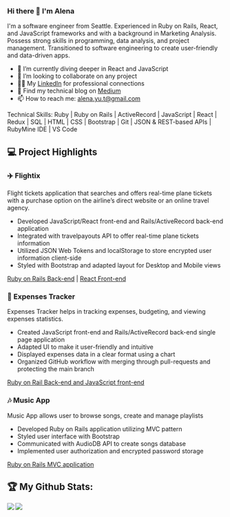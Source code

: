 ### Hi there 👋 I'm Alena

I'm a software engineer from Seattle. Experienced in Ruby on Rails, React, and JavaScript frameworks and with a background in Marketing Analysis. Possess strong skills in programming, data analysis, and project management. Transitioned to software engineering to create user-friendly and data-driven apps.

- 🌱 I’m currently diving deeper in React and JavaScript
- 👯 I’m looking to collaborate on any project
- 👩‍💻 My [LinkedIn](https://www.linkedin.com/in/alenatrushnikova/) for professional connections  
- 📝 Find my technical blog on [Medium](https://alenatrushnikova.medium.com/)
- 📫 How to reach me: alena.yu.t@gmail.com

Technical Skills: Ruby | Ruby on Rails | ActiveRecord | JavaScript | React | Redux | SQL | HTML | CSS | Bootstrap | Git | JSON & REST-based APIs | RubyMine IDE | VS Code

## 💻 Project Highlights 

### ✈️ Flightix
Flight tickets application that searches and offers real-time plane tickets with a purchase option on the airline’s direct website or an online travel agency.
- Developed JavaScript/React front-end and Rails/ActiveRecord back-end application
- Integrated with travelpayouts API to offer real-time plane tickets information
- Utilized JSON Web Tokens and localStorage to store encrypted user information client-side
- Styled with Bootstrap and adapted layout for Desktop and Mobile views

[Ruby on Rails Back-end](https://github.com/AlenaTrushnikova/flightix-backend) | [React Front-end](https://github.com/AlenaTrushnikova/flightix-frontend)

### 💸 Expenses Tracker
Expenses Tracker helps in tracking expenses, budgeting, and viewing expenses statistics.
- Created JavaScript front-end and Rails/ActiveRecord back-end single page application
- Adapted UI to make it user-friendly and intuitive
- Displayed expenses data in a clear format using a chart
- Organized GitHub workflow with merging through pull-requests and protecting the main branch

[Ruby on Rail Back-end and JavaScript front-end](https://github.com/AlenaTrushnikova/Expenses_Tracker)

### 🎶 Music App
Music App allows user to browse songs, create and manage playlists
- Developed Ruby on Rails application utilizing MVC pattern
- Styled user interface with Bootstrap
- Communicated with AudioDB API to create songs database
- Implemented user authorization and encrypted password storage

[Ruby on Rails MVC application](https://github.com/AlenaTrushnikova/music_app)

## 🏆 My Github Stats:
<div>
<a href="https://readme-stats-cfgj2cxdy.vercel.app/api?username=AlenaTrushnikova&count_private=true&show_icons=true&theme=tokyonight">
  <img  align="left" src="https://readme-stats-cfgj2cxdy.vercel.app/api?username=AlenaTrushnikova&count_private=true&show_icons=true&theme=tokyonight" />
</a> 
<a href="https://readme-stats-cfgj2cxdy.vercel.app/api/top-langs/?username=AlenaTrushnikova&theme=tokyonight">
  <img align="left" src="https://readme-stats-cfgj2cxdy.vercel.app/api/top-langs/?username=AlenaTrushnikova&theme=tokyonight" />
</a>
</div>